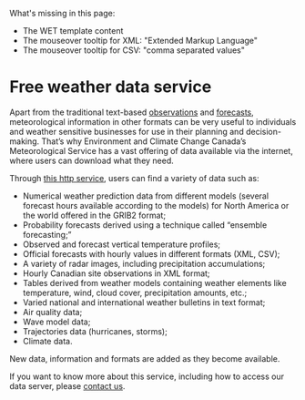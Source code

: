 What's missing in this page:
* The WET template content
* The mouseover tooltip for XML: "Extended Markup Language"
* The mouseover tooltip for CSV: "comma separated values"

# Free weather data service

Apart from the traditional text-based [observations](http://weather.gc.ca/provincialsummary_table/pages/pe_obs_metric_e.html) and [forecasts](http://weather.gc.ca/forecast/public_bulletins_e.html), meteorological information in other formats can be very useful to individuals and weather sensitive businesses for use in their planning and decision-making. That’s why Environment and Climate Change Canada’s Meteorological Service has a vast offering of data available via the internet, where users can download what they need.

Through [this http service](https://dd.weather.gc.ca/about_dd_apropos.txt), users can find a variety of data such as:

* Numerical weather prediction data from different models (several forecast hours available according to the models) for North America or the world offered in the GRIB2 format;
* Probability forecasts derived using a technique called “ensemble forecasting;”
* Observed and forecast vertical temperature profiles; 
* Official forecasts with hourly values in different formats (XML, CSV);
* A variety of radar images, including precipitation accumulations;
* Hourly Canadian site observations in XML format;
* Tables derived from weather models containing weather elements like temperature, wind, cloud cover, precipitation amounts, etc.;
* Varied national and international weather bulletins in text format;
* Air quality data;
* Wave model data;
* Trajectories data (hurricanes, storms);
* Climate data.

New data, information and formats are added as they become available.

If you want to know more about this service, including how to access our data server, please [contact us](http://www.weather.gc.ca/mainmenu/contact_us_e.html).
